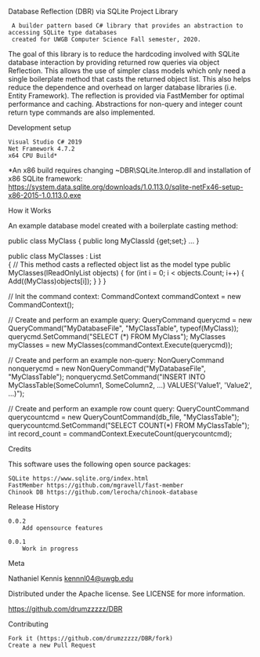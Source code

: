Database Reflection (DBR) via SQLite Project Library 

     A builder pattern based C# library that provides an abstraction to accessing SQLite type databases
     created for UWGB Computer Science Fall semester, 2020.

The goal of this library is to reduce the hardcoding involved with SQLite database interaction
by providing returned row queries via object Reflection. This allows the use of simpler 
class models which only need a single boilerplate method that casts the returned object list.
This also helps reduce the dependence and overhead on larger database libraries (i.e. Entity Framework).
The reflection is provided via FastMember for optimal performance and caching. Abstractions for 
non-query and integer count return type commands are also implemented. 

Development setup

    Visual Studio C# 2019 
    Net Framework 4.7.2 
    x64 CPU Build*   
        
*An x86 build requires changing ~DBR\SQLite.Interop.dll and installation of x86 SQLite framework: 
https://system.data.sqlite.org/downloads/1.0.113.0/sqlite-netFx46-setup-x86-2015-1.0.113.0.exe


How it Works

An example database model created with a boilerplate casting method:

public class MyClass
{
    public long MyClassId {get;set;}
    ...
}

public class MyClasses : List<MyClass>    
{
    // This method casts a reflected object list as the model type
    public MyClasses(IReadOnlyList<object> objects)
    {
        for (int i = 0; i < objects.Count; i++)
        {
            Add((MyClass)objects[i]);
        }
    }
}

// Init the command context:
CommandContext commandContext = new CommandContext();

// Create and perform an example query:
QueryCommand querycmd = new QueryCommand("MyDatabaseFile", "MyClassTable", typeof(MyClass));
querycmd.SetCommand("SELECT (*) FROM MyClass");
MyClasses myClasses = new MyClasses(commandContext.Execute(querycmd));

// Create and perform an example non-query:
NonQueryCommand nonquerycmd = new NonQueryCommand("MyDatabaseFile", "MyClassTable");
nonquerycmd.SetCommand("INSERT INTO MyClassTable(SomeColumn1, SomeColumn2, ...) VALUES('Value1', 'Value2', ...)");

// Create and perform an example row count query:
QueryCountCommand querycountcmd = new QueryCountCommand(db_file, "MyClassTable");
querycountcmd.SetCommand("SELECT COUNT(*) FROM MyClassTable");
int record_count = commandContext.ExecuteCount(querycountcmd);


Credits

This software uses the following open source packages:

    SQLite https://www.sqlite.org/index.html 
    FastMember https://github.com/mgravell/fast-member
    Chinook DB https://github.com/lerocha/chinook-database


Release History

    0.0.2
        Add opensource features

    0.0.1
        Work in progress

Meta

Nathaniel Kennis kennnl04@uwgb.edu

Distributed under the Apache license. See LICENSE for more information.

https://github.com/drumzzzzz/DBR


Contributing

    Fork it (https://github.com/drumzzzzz/DBR/fork)
    Create a new Pull Request


